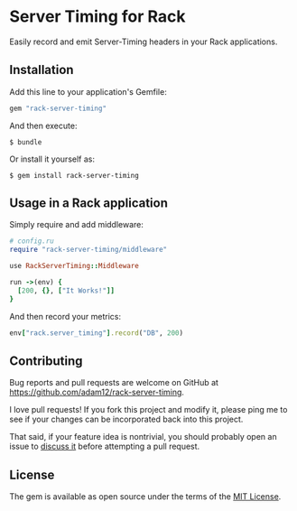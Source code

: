 # Server Timing for Rack

Easily record and emit Server-Timing headers in your Rack applications.

## Installation

Add this line to your application's Gemfile:

```ruby
gem "rack-server-timing"
```

And then execute:

    $ bundle

Or install it yourself as:

    $ gem install rack-server-timing

## Usage in a Rack application

Simply require and add middleware:

```ruby
# config.ru
require "rack-server-timing/middleware"

use RackServerTiming::Middleware

run ->(env) {
  [200, {}, ["It Works!"]]
}
```

And then record your metrics:

```ruby
env["rack.server_timing"].record("DB", 200)
```

## Contributing

Bug reports and pull requests are welcome on GitHub at https://github.com/adam12/rack-server-timing.

I love pull requests! If you fork this project and modify it, please ping me to see
if your changes can be incorporated back into this project.

That said, if your feature idea is nontrivial, you should probably open an issue to
[discuss it](http://www.igvita.com/2011/12/19/dont-push-your-pull-requests/)
before attempting a pull request.

## License

The gem is available as open source under the terms of the [MIT License](http://opensource.org/licenses/MIT).
